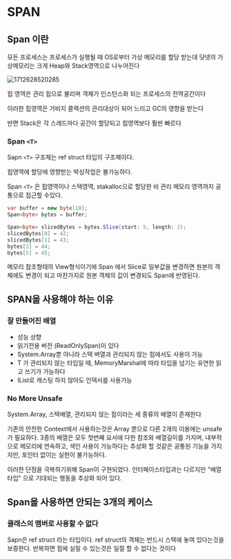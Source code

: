 # SPAN

## Span 이란

모든 프로세스는 프로세스가 실행될 때 OS로부터 가상 메모리를 할당 받는데 닷넷의 가상메모리는 크게 Heap와 Stack영역으로 나누어진다

![1712628520285](image/Span이란/1712628520285.png)

힙 영역은 관리 힙으로 불리며 객체가 인스턴스화 되는 프로세스의 전역공간이다

이러한 힙영역은 가비지 콜렉션의 관리대상이 되어 느리고 GC의 영향을 받는다

반면 Stack은 각 스레드마다 공간이 할당되고 힙영역보다 훨씬 빠르다

### Span `<T>`

Sapn `<T>` 구조체는 ref struct 타입의 구조체이다.

힙영역에 할당에 영향받는 박싱작업은 불가능하다.

Span `<T>` 은 힙영역이나 스택영역, stakalloc으로 할당한 비 관리 메모리 영역까지 공통으로 접근할 수있다.

```csharp
var buffer = new byte[10];
Span<byte> bytes = buffer;

Span<byte> slicedBytes = bytes.Slice(start: 5, length: 2);
slicedBytes[0] = 42;
slicedBytes[1] = 43;
bytes[2] = 44;
bytes[5] = 45;
```

메모리 참조형태의 View형식이기에 Span 에서 Slice로 일부값을 변경하면 원본의 객체에도 변경이 되고 마찬가지로 원본 객체의 값이 변경되도 Span에 반영된다.

## SPAN을 사용해야 하는 이유

### 잘 만들어진 배열

* 성능 상향
* 읽기전용 버전 (ReadOnlySpan)이 있다
* System.Array뿐 아니라 스택 벼열과 관리되지 않는 힙에서도 사용이 가능
* T 가 관리되지 않는 타입일 때, MemoryMarshal에 따라 타입을 넘기는 유연한 읽고 쓰기가 가능하다
* IList로 캐스팅 하지 않아도 인덱서를 사용가능

### No More Unsafe

System.Array, 스택배열, 관리되지 않는 힙이라는 세 종류의 배열이 존재한다

기존의 안전한 Context에서 사용하는것은 Array 뿐으로 다른 2개의 이용에는 unsafe가 필요하다. 3종의 배열은 모두 첫번째 요서에 다한 참조와 배열길이를 가지며, 내부적으로 메모리에 연속하고, 색인 사용이 가능하다는 추상화 할 것같은 공통된 기능을 가지지만, 포인터 없이는 실현이 불가능하다.

이러한 단점을 극복하기위해 Span이 구현되었다. 인터페이스타입과는 다르지만 "배열 타입" 으로 기대되는 행동을 추상화 되어 있다.

## Span을 사용하면 안되는 3개의 케이스

### 클래스의 맴버로 사용할 수 없다

Sapn은 ref struct 라는 타입이다. ref struct의 객체는 반드시 스택에 놓여 있다는것을 보증한다. 반복하면 힙에 실릴 수 있는것은 일절 할 수 없다는 것이다
